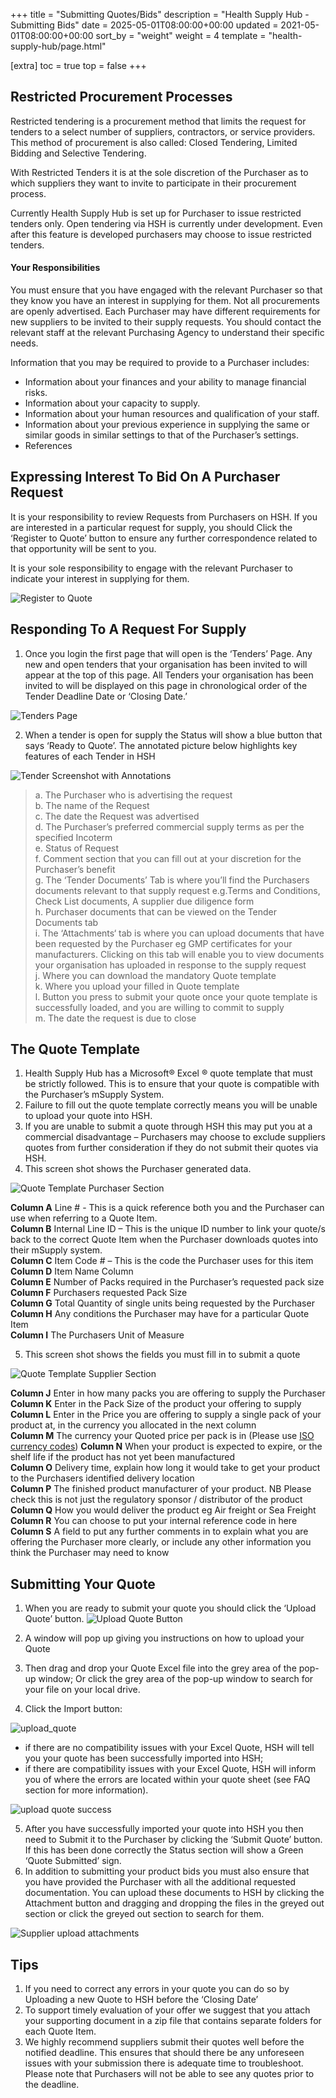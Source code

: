 +++
title = "Submitting Quotes/Bids"
description = "Health Supply Hub - Submitting Bids"
date = 2025-05-01T08:00:00+00:00
updated = 2021-05-01T08:00:00+00:00
sort_by = "weight"
weight = 4
template = "health-supply-hub/page.html"

[extra]
toc = true
top = false
+++

## Restricted Procurement Processes

Restricted tendering is a procurement method that limits the request for tenders to a select number of suppliers, contractors, or service providers. This method of procurement is also called: Closed Tendering, Limited Bidding and Selective Tendering.

With Restricted Tenders it is at the sole discretion of the Purchaser as to which suppliers they want to invite to participate in their procurement process.

Currently Health Supply Hub is set up for Purchaser to issue restricted tenders only. Open tendering via HSH is currently under development.
Even after this feature is developed purchasers may choose to issue restricted tenders.

#### Your Responsibilities

You must ensure that you have engaged with the relevant Purchaser so that they know you have an interest in supplying for them. Not all procurements are openly advertised.
Each Purchaser may have different requirements for new suppliers to be invited to their supply requests. You should contact the relevant staff at the relevant Purchasing Agency to understand their specific needs.

Information that you may be required to provide to a Purchaser includes:

- Information about your finances and your ability to manage financial risks.
- Information about your capacity to supply.
- Information about your human resources and qualification of your staff.
- Information about your previous experience in supplying the same or similar goods in similar settings to that of the Purchaser’s settings.
- References

## Expressing Interest To Bid On A Purchaser Request

It is your responsibility to review Requests from Purchasers on HSH. If you are interested in a particular request for supply, you should Click the ‘Register to Quote’ button to ensure any further correspondence related to that opportunity will be sent to you.

It is your sole responsibility to engage with the relevant Purchaser to indicate your interest in supplying for them.

![Register to Quote](/health-supply-hub/images/register_to_quote.png)

## Responding To A Request For Supply

1. Once you login the first page that will open is the ‘Tenders’ Page. Any new and open tenders that your organisation has been invited to will appear at the top of this page. All Tenders your organisation has been invited to will be displayed on this page in chronological order of the Tender Deadline Date or ‘Closing Date.’

![Tenders Page](/health-supply-hub/images/tender_list.png)

2. When a tender is open for supply the Status will show a blue button that says ‘Ready to Quote’. The annotated picture below highlights key features of each Tender in HSH

![Tender Screenshot with Annotations](/health-supply-hub/images/annotated_tender.png)

> a. The Purchaser who is advertising the request  
> b. The name of the Request  
> c. The date the Request was advertised  
> d. The Purchaser’s preferred commercial supply terms as per the specified Incoterm  
> e. Status of Request  
> f. Comment section that you can fill out at your discretion for the Purchaser’s benefit  
> g. The ‘Tender Documents’ Tab is where you’ll find the Purchasers documents relevant to that supply request e.g.Terms and Conditions, Check List documents, A supplier due diligence form  
> h. Purchaser documents that can be viewed on the Tender Documents tab  
> i. The ‘Attachments‘ tab is where you can upload documents that have been requested by the Purchaser eg GMP certificates for your manufacturers. Clicking on this tab will enable you to view documents your organisation has uploaded in response to the supply request  
> j. Where you can download the mandatory Quote template  
> k. Where you upload your filled in Quote template  
> l. Button you press to submit your quote once your quote template is successfully loaded, and you are willing to commit to supply  
> m. The date the request is due to close

## The Quote Template

1. Health Supply Hub has a Microsoft® Excel ® quote template that must be strictly followed. This is to ensure that your quote is compatible with the Purchaser’s mSupply System.
2. Failure to fill out the quote template correctly means you will be unable to upload your quote into HSH.
3. If you are unable to submit a quote through HSH this may put you at a commercial disadvantage – Purchasers may choose to exclude suppliers quotes from further consideration if they do not submit their quotes via HSH.
4. This screen shot shows the Purchaser generated data.

![Quote Template Purchaser Section](/health-supply-hub/images/quote_purchaser_fields.png)

**Column A** Line # - This is a quick reference both you and the Purchaser can use when referring to a Quote Item.  
**Column B** Internal Line ID – This is the unique ID number to link your quote/s back to the correct Quote Item when the Purchaser downloads quotes into their mSupply system.  
**Column C** Item Code # – This is the code the Purchaser uses for this item  
**Column D** Item Name Column  
**Column E** Number of Packs required in the Purchaser’s requested pack size  
**Column F** Purchasers requested Pack Size  
**Column G** Total Quantity of single units being requested by the Purchaser  
**Column H** Any conditions the Purchaser may have for a particular Quote Item  
**Column I** The Purchasers Unit of Measure

5. This screen shot shows the fields you must fill in to submit a quote

![Quote Template Supplier Section](/health-supply-hub/images/quote_supplier_fields.png)

**Column J** Enter in how many packs you are offering to supply the Purchaser  
**Column K** Enter in the Pack Size of the product your offering to supply  
**Column L** Enter in the Price you are offering to supply a single pack of your product at, in the currency you allocated in the next column  
**Column M** The currency your Quoted price per pack is in (Please use [ISO currency codes](https://en.wikipedia.org/wiki/ISO_4217#List_of_ISO_4217_currency_codes))
**Column N** When your product is expected to expire, or the shelf life if the product has not yet been manufactured  
**Column O** Delivery time, explain how long it would take to get your product to the Purchasers identified delivery location  
**Column P** The finished product manufacturer of your product. NB Please check this is not just the regulatory sponsor / distributor of the product  
**Column Q** How you would deliver the product eg Air freight or Sea Freight  
**Column R** You can choose to put your internal reference code in here  
**Column S** A field to put any further comments in to explain what you are offering the Purchaser more clearly, or include any other information you think the Purchaser may need to know

## Submitting Your Quote

1. When you are ready to submit your quote you should click the ‘Upload Quote’ button.
   ![Upload Quote Button](/health-supply-hub/images/upload_quote.png)

2. A window will pop up giving you instructions on how to upload your Quote
3. Then drag and drop your Quote Excel file into the grey area of the pop-up window; Or click the grey area of the pop-up window to search for your file on your local drive.

4. Click the Import button:

![upload_quote](/health-supply-hub/images/upload_quote_modal.png)

- if there are no compatibility issues with your Excel Quote, HSH will tell you your quote has been successfully imported into HSH;
- if there are compatibility issues with your Excel Quote, HSH will inform you of where the errors are located within your quote sheet (see FAQ section for more information).

![upload quote success](/health-supply-hub/images/upload_quote_success.png)

5. After you have successfully imported your quote into HSH you then need to Submit it to the Purchaser by clicking the ‘Submit Quote’ button. If this has been done correctly the Status section will show a Green ‘Quote Submitted’ sign.
6. In addition to submitting your product bids you must also ensure that you have provided the Purchaser with all the additional requested documentation. You can upload these documents to HSH by clicking the Attachment button and dragging and dropping the files in the greyed out section or click the greyed out section to search for them.

![Supplier upload attachments](/health-supply-hub/images/supplier_attach_files.png)

## Tips

1. If you need to correct any errors in your quote you can do so by Uploading a new Quote to HSH before the ‘Closing Date’
2. To support timely evaluation of your offer we suggest that you attach your supporting document in a zip file that contains separate folders for each Quote Item.
3. We highly recommend suppliers submit their quotes well before the notified deadline. This ensures that should there be any unforeseen issues with your submission there is adequate time to troubleshoot. Please note that Purchasers will not be able to see any quotes prior to the deadline.
